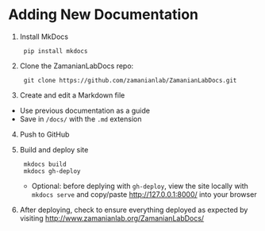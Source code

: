 # Adding New Documentation

1. Install MkDocs

        pip install mkdocs


2. Clone the ZamanianLabDocs repo:

        git clone https://github.com/zamanianlab/ZamanianLabDocs.git
    
3. Create and edit a Markdown file
  - Use previous documentation as a guide
  - Save in `/docs/` with the `.md` extension

4. Push to GitHub

5. Build and deploy site

        mkdocs build  
        mkdocs gh-deploy

    - Optional: before deplying with `gh-deploy`, view the site locally with `mkdocs serve` and copy/paste http://127.0.0.1:8000/ into your browser


6. After deploying, check to ensure everything deployed as expected by visiting http://www.zamanianlab.org/ZamanianLabDocs/
